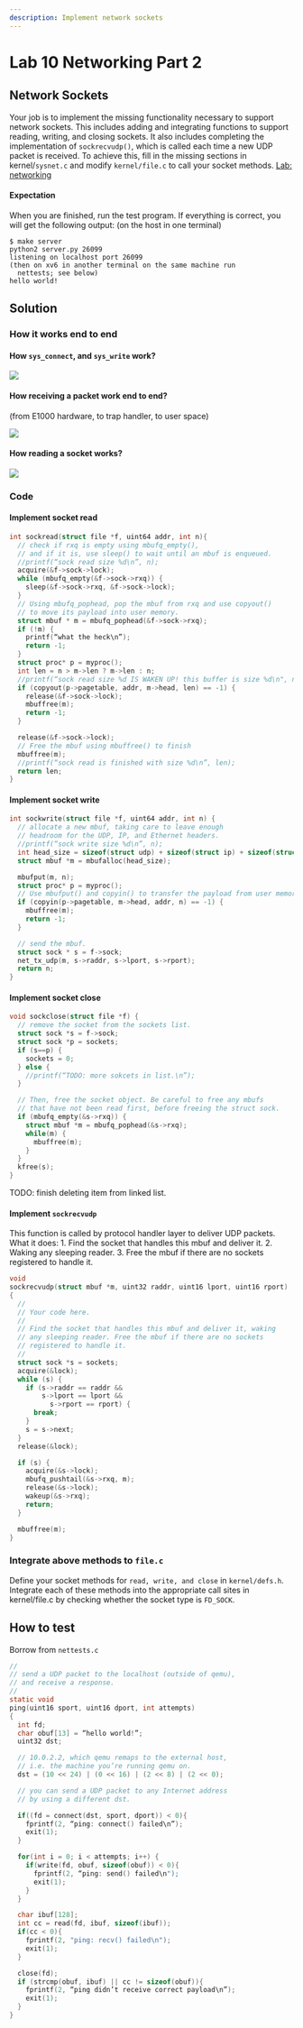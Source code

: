 ```yaml
---
description: Implement network sockets
---
```


# Lab 10 Networking Part 2

## Network Sockets

Your job is to implement the missing functionality necessary to support network sockets. This includes adding and integrating functions to support reading, writing, and closing sockets. It also includes completing the implementation of `sockrecvudp()`, which is called each time a new UDP packet is received. To achieve this, fill in the missing sections in kernel/`sysnet.c` and modify `kernel/file.c` to call your socket methods. [Lab: networking](https://pdos.csail.mit.edu/6.828/2019/labs/net.html)

#### Expectation

When you are finished, run the test program. If everything is correct, you will get the following output: \(on the host in one terminal\)

```text
$ make server
python2 server.py 26099
listening on localhost port 26099
(then on xv6 in another terminal on the same machine run
  nettests; see below)
hello world!
```

## Solution

### How it works end to end

#### How `sys_connect`, and `sys_write` work?

![](../.gitbook/assets/image%20%2820%29.png)

#### How receiving a packet work end to end?

\(from E1000 hardware, to trap handler, to user space\)

![](../.gitbook/assets/image%20%2823%29.png)

#### How reading a socket works?

![](../.gitbook/assets/image%20%2833%29.png)

### Code

#### Implement socket read

```c
int sockread(struct file *f, uint64 addr, int n){
  // check if rxq is empty using mbufq_empty(), 
  // and if it is, use sleep() to wait until an mbuf is enqueued.
  //printf(“sock read size %d\n”, n);
  acquire(&f->sock->lock);
  while (mbufq_empty(&f->sock->rxq)) {
    sleep(&f->sock->rxq, &f->sock->lock);
  }
  // Using mbufq_pophead, pop the mbuf from rxq and use copyout() 
  // to move its payload into user memory. 
  struct mbuf * m = mbufq_pophead(&f->sock->rxq);
  if (!m) {
    printf(“what the heck\n”);
    return -1;
  }
  struct proc* p = myproc();
  int len = n > m->len ? m->len : n;
  //printf(“sock read size %d IS WAKEN UP! this buffer is size %d\n", n, m->len);
  if (copyout(p->pagetable, addr, m->head, len) == -1) {
    release(&f->sock->lock);
    mbuffree(m);
    return -1;
  }

  release(&f->sock->lock);
  // Free the mbuf using mbuffree() to finish
  mbuffree(m);
  //printf(“sock read is finished with size %d\n”, len);
  return len;
}
```

#### Implement socket write

```c
int sockwrite(struct file *f, uint64 addr, int n) {
  // allocate a new mbuf, taking care to leave enough 
  // headroom for the UDP, IP, and Ethernet headers.
  //printf(“sock write size %d\n”, n);
  int head_size = sizeof(struct udp) + sizeof(struct ip) + sizeof(struct eth);
  struct mbuf *m = mbufalloc(head_size);

  mbufput(m, n);
  struct proc* p = myproc();
  // Use mbufput() and copyin() to transfer the payload from user memory into the mbuf.
  if (copyin(p->pagetable, m->head, addr, n) == -1) {
    mbuffree(m);
    return -1;
  }

  // send the mbuf.
  struct sock * s = f->sock;
  net_tx_udp(m, s->raddr, s->lport, s->rport);
  return n;
}
```

#### Implement socket close

```c
void sockclose(struct file *f) {
  // remove the socket from the sockets list. 
  struct sock *s = f->sock;
  struct sock *p = sockets;
  if (s==p) {
    sockets = 0;
  } else {
    //printf(“TODO: more sokcets in list.\n”);
  }

  // Then, free the socket object. Be careful to free any mbufs 
  // that have not been read first, before freeing the struct sock.
  if (mbufq_empty(&s->rxq)) {
    struct mbuf *m = mbufq_pophead(&s->rxq);
    while(m) {
      mbuffree(m);
    }
  }
  kfree(s);
}
```

TODO: finish deleting item from linked list.

#### Implement `sockrecvudp`

This function is called by protocol handler layer to deliver UDP packets. What it does: 1. Find the socket that handles this mbuf and deliver it. 2. Waking any sleeping reader. 3. Free the mbuf if there are no sockets registered to handle it.

```c
void
sockrecvudp(struct mbuf *m, uint32 raddr, uint16 lport, uint16 rport)
{
  //
  // Your code here.
  //
  // Find the socket that handles this mbuf and deliver it, waking
  // any sleeping reader. Free the mbuf if there are no sockets
  // registered to handle it.
  //
  struct sock *s = sockets;
  acquire(&lock);
  while (s) {
    if (s->raddr == raddr &&
        s->lport == lport &&
          s->rport == rport) {
      break;
    }
    s = s->next;
  }
  release(&lock);

  if (s) {
    acquire(&s->lock);
    mbufq_pushtail(&s->rxq, m);
    release(&s->lock);
    wakeup(&s->rxq);
    return;
  }

  mbuffree(m);
}
```

### Integrate above methods to `file.c`

Define your socket methods for `read, write, and close` in `kernel/defs.h`. Integrate each of these methods into the appropriate call sites in kernel/file.c by checking whether the socket type is `FD_SOCK`.

## How to test 

Borrow from `nettests.c`

```c
//
// send a UDP packet to the localhost (outside of qemu),
// and receive a response.
//
static void
ping(uint16 sport, uint16 dport, int attempts)
{
  int fd;
  char obuf[13] = “hello world!”;
  uint32 dst;

  // 10.0.2.2, which qemu remaps to the external host,
  // i.e. the machine you’re running qemu on.
  dst = (10 << 24) | (0 << 16) | (2 << 8) | (2 << 0);

  // you can send a UDP packet to any Internet address
  // by using a different dst.

  if((fd = connect(dst, sport, dport)) < 0){
    fprintf(2, “ping: connect() failed\n”);
    exit(1);
  }

  for(int i = 0; i < attempts; i++) {
    if(write(fd, obuf, sizeof(obuf)) < 0){
      fprintf(2, “ping: send() failed\n");
      exit(1);
    }
  }

  char ibuf[128];
  int cc = read(fd, ibuf, sizeof(ibuf));
  if(cc < 0){
    fprintf(2, "ping: recv() failed\n");
    exit(1);
  }

  close(fd);
  if (strcmp(obuf, ibuf) || cc != sizeof(obuf)){
    fprintf(2, “ping didn’t receive correct payload\n”);
    exit(1);
  }
}
```

